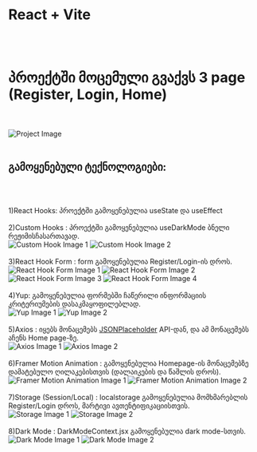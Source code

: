 # React + Vite
<br><br>
# პროექტში მოცემული გვაქვს 3 page (Register, Login, Home)
<br><br>
<img src="https://github.com/ninokhardziani/react-fin/assets/133757408/0b53d28e-7066-4c6f-8cd7-5743129ca654" alt="Project Image" />
<br><br>
## გამოყენებული ტექნოლოგიები:
<br><br>

1)React Hooks: პროექტში გამოყენებულია useState და useEffect
<br><br>
2)Custom Hooks : პროექტში გამოყენებულია useDarkMode ბნელი რეჟიმისჩასართავად.<br>
<img src="https://github.com/ninokhardziani/react-fin/assets/133757408/623035ae-9229-412a-9970-cf815ce31256" alt="Custom Hook Image 1" />
<img src="https://github.com/ninokhardziani/react-fin/assets/133757408/99568a71-4ffb-4f40-aa6d-d4349eec6408" alt="Custom Hook Image 2" />
<br><br>
3)React Hook Form : form გამოყენებულია Register/Login-ის დროს.<br>
<img src="https://github.com/ninokhardziani/react-fin/assets/133757408/e038dce1-b20a-482f-a006-3b99aa5018a2" alt="React Hook Form Image 1" />
<img src="https://github.com/ninokhardziani/react-fin/assets/133757408/72411c0c-708d-4901-8639-a6141288170f" alt="React Hook Form Image 2" />
<img src="https://github.com/ninokhardziani/react-fin/assets/133757408/08f65e38-f8b2-437e-9497-2c96ed310826" alt="React Hook Form Image 3" />
<img src="https://github.com/ninokhardziani/react-fin/assets/133757408/91eedc82-7618-4248-a2ee-4503eadd6812" alt="React Hook Form Image 4" />
<br><br>
4)Yup: გამოყენებულია ფორმებში ჩაწერილი ინფორმაციის კრიტერიუმების დასაკმაყოფილებლად.<br>
<img src="https://github.com/ninokhardziani/react-fin/assets/133757408/01a1f501-4c40-4d8e-9bbe-110047d08095" alt="Yup Image 1" />
<img src="https://github.com/ninokhardziani/react-fin/assets/133757408/7ae7f8ba-ff68-43e7-92ee-5de96554ef71" alt="Yup Image 2" />
<br><br>
5)Axios : იყებს მონაცემებს [JSONPlaceholder](https://jsonplaceholder.typicode.com/) API-დან, და ამ მონაცემებს აჩენს Home page-ზე.<br>
<img src="https://github.com/ninokhardziani/react-fin/assets/133757408/d64232cb-aa1b-4b1c-9c8c-688cdb305d08" alt="Axios Image 1" />
<img src="https://github.com/ninokhardziani/react-fin/assets/133757408/1ffb4adb-d390-4931-8828-b40bb72d30bc" alt="Axios Image 2" />
<br><br>
6)Framer Motion Animation : გამოყენებულია Homepage-ის მონაცემებზე დამატებულო ღილაკებისთვის (დალაიკების და წაშლის დროს).<br>
<img src="https://github.com/ninokhardziani/react-fin/assets/133757408/7e97099c-51f1-4eaa-a20f-897087da74c6" alt="Framer Motion Animation Image 1" />
<img src="https://github.com/ninokhardziani/react-fin/assets/133757408/e0153f11-395d-43ad-8413-10438e8359fc" alt="Framer Motion Animation Image 2" />
<br><br>
7)Storage (Session/Local) : localstorage გამოყენებულია მომხმარებლის Register/Login დროს, მარტივი ავთენტიფიკაციისთვის.<br>
<img src="https://github.com/ninokhardziani/react-fin/assets/133757408/e1b6cea1-da8c-480c-bbd7-d0586fb5b622" alt="Storage Image 1" />
<img src="https://github.com/ninokhardziani/react-fin/assets/133757408/5580bece-ec47-4474-aed7-31e587a48b55" alt="Storage Image 2" />
<br><br>
8)Dark Mode : DarkModeContext.jsx გამოყენებულია dark mode-სთვის.<br>
<img src="https://github.com/ninokhardziani/react-fin/assets/133757408/90771c73-9a3e-49b6-8d89-625a63e7de65" alt="Dark Mode Image 1" />
<img src="https://github.com/ninokhardziani/react-fin/assets/133757408/46fa7150-6681-4cfe-ac55-0f4398f73880" alt="Dark Mode Image 2" />
